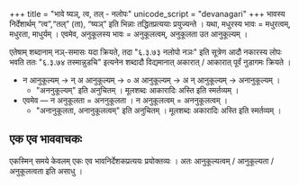 +++
title = "भावे ष्यञ्, त्व, तल् - नलोपः"
unicode_script = "devanagari"
+++
भावस्य निर्देशार्थम् “त्व”,“तल्” (ता), “ष्यञ्” इति भिन्नाः तद्धितप्रत्ययाः प्रयुज्यन्ते ।  यथा, मधुरस्य भावः = मधुरत्वम्,  मधुरता, माधुर्यम् । एवमेव, अनुकूलस्य भावः = अनुकूलत्वम्, अनुकूलता उत आनुकूल्यम् ।

एतेषाम् शब्दानाम् नञ्-समासः यदा क्रियते, तदा "६.३.७३ नलोपो नञः" इति सूत्रेण आदौ नकारस्य लोपः भवति ततः "६.३.७४ तस्मान्नुडचि" इत्यनेन शब्दादौ विद्यमानात् अकारात् / आकारात् पूर्वं नुडागमः क्रियते ।

- न आनुकूल्यम् → न् अ आनुकूल्यम् →  ० अ आनुकूल्यम् → अ न् आनुकूल्यम् → अनानुकूल्यम् ।
  - "अननुकूल्यम्" इति अनुचितम् । मूलशब्दः आकारादिः अस्ति इति स्मर्तव्यम् ।
- एवमेव —  न अनुकूलता = अननुकूलता । न अनुकूलत्वम् = अननुकूलत्वम् ।
  - "अनानुकूलता, अनानुकूलत्वम्" इति अनुचितम् । मूलशब्दः अकारादिः अस्ति इति स्मर्तव्यम् ।

## एक एव भाववाचकः
एकस्मिन् समये केवलम् एकः एव भावनिर्देशकप्रत्ययः प्रयोक्तव्यः । अतः आनुकूल्यत्वम् / आनुकूल्यता / अनुकूलत्वता इति असाधु । 
